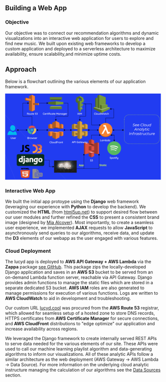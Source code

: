 ## Building a Web App

### Objective

Our objective was to connect our recommendation algorithms and dynamic visualizations into an interactive web application for users to explore and find new music. We built upon existing web frameworks to develop a custom application and deployed to a serverless architecture to maximize availability, ensure scalability,and minimize uptime costs.  

## Approach
Below is a flowchart outlining the various elements of our application framework.  

![A diagram of web infrastructure flow](../static_content/lucyd_web_infrastructure.png)

### Interactive Web App  
We built the initial app protoype using the **Django** web framework (leveraging our experience with **Python** to develop the backend). We customized the **HTML** (from [html5up.net](html5up.net)) to support desired flow between our user modules and further refined the **CSS** to present a consistent brand image (designed by [Mia Alcover](https://miaalcover.com/)). Most importantly, to create a seamless user experience, we implemented **AJAX** requests to allow **JavaScript** to asynchronously send queries to our algorithms, receive data, and update the **D3** elements of our webapp as the user engaged with various features.  

### Cloud Deployment
The lucyd app is deployed to **AWS API Gateway + AWS Lambda** via the **Zappa** package [see GitHub](https://github.com/Miserlou/Zappa). This package zips the locally-developed Django application and saves in an **AWS S3** bucket to be served from an on-demand Lambda function server, reachable via API Gateway. Django provides admin functions to manage the static files which are stored in a separate dedicated S3 bucket. **AWS IAM** roles are also generated to manage permissions for execution of various functions. Logs are written to **AWS CloudWatch** to aid in development and troubleshooting.  

Our custom URL [lucyd.cool](lucyd.cool) was procured from the **AWS Route 53** registrar, which allowed for seamless setup of a hosted zone to store DNS records, HTTPS certificates from **AWS Certificate Manager** for secure connections, and **AWS CloudFront** distributions to "edge optimize" our application and increase availability across regions. 

We leveraged the Django framework to create internally served REST APIs to serve data needed for the various elements of our site. These APIs were used to call our machine learning playlist algorithm and data-generating algorithms to inform our visualizations. All of these analytic APIs follow a similar architecture as the web deployment (AWS Gateway -> AWS Lambda -> Data Source). For more information on the underlying cloud analytic instructure managing the calculation of our algorithms see the [Data Sources](../2_DataSources) section.  

